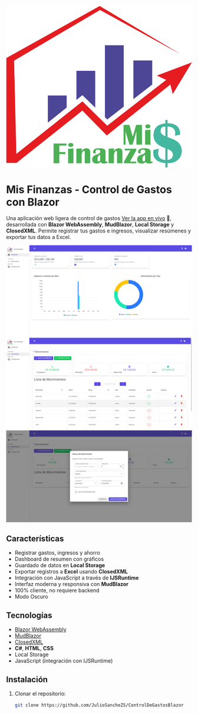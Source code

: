 ﻿
![Logo](img/logo.png)

# Mis Finanzas - Control de Gastos con Blazor

Una aplicación web ligera de control de gastos [Ver la app en vivo](https://juliosanchezs.github.io/ControlDeGastosBlazor/) 🚀, desarrollada con **Blazor WebAssembly**, **MudBlazor**, **Local Storage** y **ClosedXML**. Permite registrar tus gastos e ingresos, visualizar resúmenes y exportar tus datos a Excel.

![Dashboard](img/02.png)
![Movimientos](img/01.png)  
![Nuevo Movimiento](img/03.png)
## Características

- Registrar gastos, ingresos y ahorro
- Dashboard de resumen con gráficos
- Guardado de datos en **Local Storage**
- Exportar registros a **Excel** usando **ClosedXML**
- Integración con JavaScript a través de **IJSRuntime**
- Interfaz moderna y responsiva con **MudBlazor**
- 100% cliente, no requiere backend
- Modo Oscuro

## Tecnologías

- [Blazor WebAssembly](https://dotnet.microsoft.com/apps/aspnet/web-apps/blazor)
- [MudBlazor](https://mudblazor.com/)
- [ClosedXML](https://github.com/ClosedXML/ClosedXML)
- **C#**, **HTML**, **CSS**
- Local Storage
- JavaScript (integración con IJSRuntime)

## Instalación

1. Clonar el repositorio:
   ```bash
   git clone https://github.com/JulioSancheZS/ControlDeGastosBlazor
